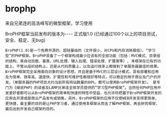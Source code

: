brophp
======

来自兄弟连的高洛峰写的微型框架，学习使用

BroPHP框架当前发布的版本为---- 正式版1.0
(已经通过100个以上的项目测试，安全、稳定、无bug)

    BroPHP(1.0)是一个免费开源的、超轻量级的（文件很小，对CPU和内存消耗极低）、“学习型”的PHP框架。BroPHP具备了一个框架构成最少应该有的全部功能（包括：MVC模式、目录组织结构、类自动加载、基类、URL处理、输入处理、错误处理、扩展类等）, 本框架在已有的功能上，不管从组织结构上，还是从代码质量上，以及运行效率上都做到了单服务器最佳的效果。BroPHP框架完全采用面向对象的设计思想，并且是基于MVC的三层设计模式，具有部署和应用及为简单、效率高、速度快，扩展性和可维护性都很好等特点，可以稳定的用于商业及门户的开发。（单服务器的PHP项目大约当前所有网站数量的80%，都可以使用BroPHP框架开发）。 是专门为《细说PHP》的读者及LAMP兄弟连全体学员提供的“学习型PHP框架”。当然任何PHP应用开发爱好者都可以从BroPHP框架的简单和快速的特性中受益，也允许你把基于BroPHP框架开发的应用去开源或是商业产品发布或销售。另外，BroPHP框架的应用不仅使WEB开发变得更简单、更快捷，最主要的目的是让PHP学习者，通过使用本框架从而去了解PHP框架、再去研究框架，最后达到开发自己框架的目的。

